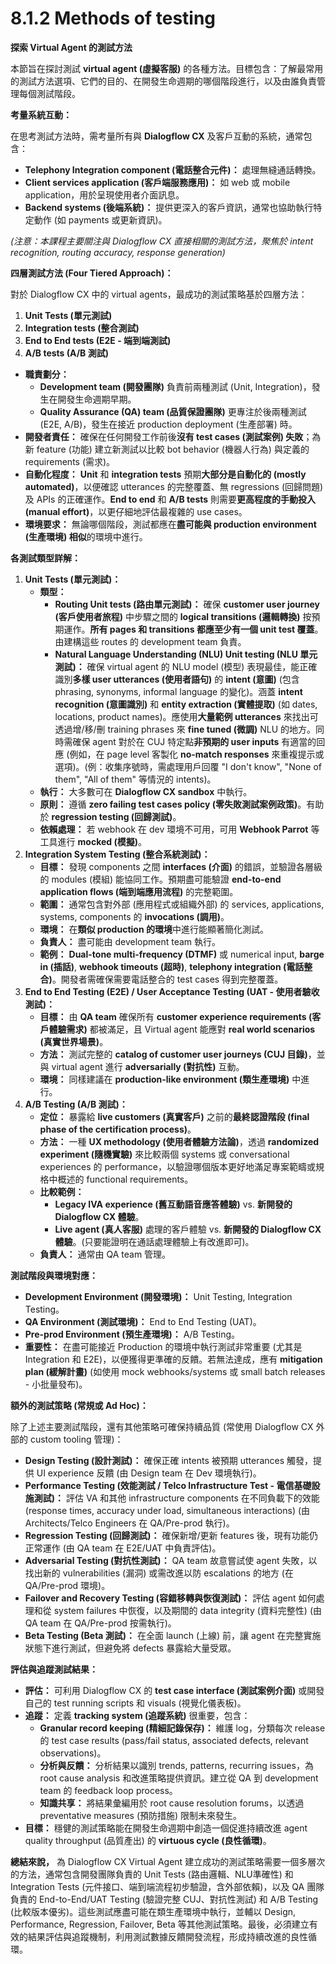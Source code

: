 # 8.1.2 Methods of testing

**探索 Virtual Agent 的測試方法**

本節旨在探討測試 **virtual agent (虛擬客服)** 的各種方法。目標包含：了解最常用的測試方法選項、它們的目的、在開發生命週期的哪個階段進行，以及由誰負責管理每個測試階段。

**考量系統互動：**

在思考測試方法時，需考量所有與 **Dialogflow CX** 及客戶互動的系統，通常包含：

- **Telephony Integration component (電話整合元件)：** 處理無縫通話轉換。
- **Client services application (客戶端服務應用)：** 如 web 或 mobile application，用於呈現使用者介面訊息。
- **Backend systems (後端系統)：** 提供更深入的客戶資訊，通常也協助執行特定動作 (如 payments 或更新資訊)。

_(注意：本課程主要關注與 Dialogflow CX 直接相關的測試方法，聚焦於 intent recognition, routing accuracy, response generation)_

**四層測試方法 (Four Tiered Approach)：**

對於 Dialogflow CX 中的 virtual agents，最成功的測試策略基於四層方法：

1. **Unit Tests (單元測試)**
2. **Integration tests (整合測試)**
3. **End to End tests (E2E - 端到端測試)**
4. **A/B tests (A/B 測試)**

- **職責劃分：**
    - **Development team (開發團隊)** 負責前兩種測試 (Unit, Integration)，發生在開發生命週期早期。
    - **Quality Assurance (QA) team (品質保證團隊)** 更專注於後兩種測試 (E2E, A/B)，發生在接近 production deployment (生產部署) 時。
- **開發者責任：** 確保在任何開發工作前後**沒有 test cases (測試案例) 失敗**；為新 feature (功能) 建立新測試以比較 bot behavior (機器人行為) 與定義的 requirements (需求)。
- **自動化程度：** **Unit** 和 **integration tests** 預期**大部分是自動化的 (mostly automated)**，以便確認 utterances 的完整覆蓋、無 regressions (回歸問題) 及 APIs 的正確運作。**End to end** 和 **A/B tests** 則需要**更高程度的手動投入 (manual effort)**，以更仔細地評估最複雜的 use cases。
- **環境要求：** 無論哪個階段，測試都應在**盡可能與 production environment (生產環境) 相似**的環境中進行。

**各測試類型詳解：**

1. **Unit Tests (單元測試)：**
    - **類型：**
        - **Routing Unit tests (路由單元測試)：** 確保 **customer user journey (客戶使用者旅程)** 中步驟之間的 **logical transitions (邏輯轉換)** 按預期運作。**所有 pages 和 transitions 都應至少有一個 unit test 覆蓋**。由建構這些 routes 的 development team 負責。
        - **Natural Language Understanding (NLU) Unit testing (NLU 單元測試)：** 確保 virtual agent 的 NLU model (模型) 表現最佳，能正確識別**多樣 user utterances (使用者語句)** 的 **intent (意圖)** (包含 phrasing, synonyms, informal language 的變化)。涵蓋 **intent recognition (意圖識別)** 和 **entity extraction (實體提取)** (如 dates, locations, product names)。應使用**大量範例 utterances** 來找出可透過增/移/刪 training phrases 來 **fine tuned (微調)** NLU 的地方。同時需確保 agent 對於在 CUJ 特定點**非預期的 user inputs** 有適當的回應 (例如，在 page level 客製化 **no-match responses** 來重複提示或選項)。(例：收集序號時，需處理用戶回覆 "I don't know", "None of them", "All of them" 等情況的 intents)。
    - **執行：** 大多數可在 **Dialogflow CX sandbox** 中執行。
    - **原則：** 遵循 **zero failing test cases policy (零失敗測試案例政策)**。有助於 **regression testing (回歸測試)**。
    - **依賴處理：** 若 webhook 在 dev 環境不可用，可用 **Webhook Parrot** 等工具進行 **mocked (模擬)**。
2. **Integration System Testing (整合系統測試)：**
    - **目標：** 發現 components 之間 **interfaces (介面)** 的錯誤，並驗證各層級的 modules (模組) 能協同工作。預期盡可能驗證 **end-to-end application flows (端到端應用流程)** 的完整範圍。
    - **範圍：** 通常包含對外部 (應用程式或組織外部) 的 services, applications, systems, components 的 **invocations (調用)**。
    - **環境：** 在**類似 production 的環境**中進行能顯著簡化測試。
    - **負責人：** 盡可能由 development team 執行。
    - **範例：** **Dual-tone multi-frequency (DTMF)** 或 numerical input, **barge in (插話)**, **webhook timeouts (超時)**, **telephony integration (電話整合)**。開發者需確保需要電話整合的 test cases 得到完整覆蓋。
3. **End to End Testing (E2E) / User Acceptance Testing (UAT - 使用者驗收測試)：**
    - **目標：** 由 **QA team** 確保所有 **customer experience requirements (客戶體驗需求)** 都被滿足，且 Virtual agent 能應對 **real world scenarios (真實世界場景)**。
    - **方法：** 測試完整的 **catalog of customer user journeys (CUJ 目錄)**，並與 virtual agent 進行 **adversarially (對抗性)** 互動。
    - **環境：** 同樣建議在 **production-like environment (類生產環境)** 中進行。
4. **A/B Testing (A/B 測試)：**
    - **定位：** 暴露給 **live customers (真實客戶)** 之前的**最終認證階段 (final phase of the certification process)**。
    - **方法：** 一種 **UX methodology (使用者體驗方法論)**，透過 **randomized experiment (隨機實驗)** 來比較兩個 systems 或 conversational experiences 的 performance，以驗證哪個版本更好地滿足專案範疇或規格中概述的 functional requirements。
    - **比較範例：**
        - **Legacy IVA experience (舊互動語音應答體驗)** vs. **新開發的 Dialogflow CX 體驗**。
        - **Live agent (真人客服)** 處理的客戶體驗 vs. **新開發的 Dialogflow CX 體驗**。(只要能證明在通話處理體驗上有改進即可)。
    - **負責人：** 通常由 QA team 管理。

**測試階段與環境對應：**

- **Development Environment (開發環境)：** Unit Testing, Integration Testing。
- **QA Environment (測試環境)：** End to End Testing (UAT)。
- **Pre-prod Environment (預生產環境)：** A/B Testing。
- **重要性：** 在盡可能接近 Production 的環境中執行測試非常重要 (尤其是 Integration 和 E2E)，以便獲得更準確的反饋。若無法達成，應有 **mitigation plan (緩解計畫)** (如使用 mock webhooks/systems 或 small batch releases - 小批量發布)。

**額外的測試策略 (常規或 Ad Hoc)：**

除了上述主要測試階段，還有其他策略可確保持續品質 (常使用 Dialogflow CX 外部的 custom tooling 管理)：

- **Design Testing (設計測試)：** 確保正確 intents 被預期 utterances 觸發，提供 UI experience 反饋 (由 Design team 在 Dev 環境執行)。
- **Performance Testing (效能測試 / Telco Infrastructure Test - 電信基礎設施測試)：** 評估 VA 和其他 infrastructure components 在不同負載下的效能 (response times, accuracy under load, simultaneous interactions) (由 Architects/Telco Engineers 在 QA/Pre-prod 執行)。
- **Regression Testing (回歸測試)：** 確保新增/更新 features 後，現有功能仍正常運作 (由 QA team 在 E2E/UAT 中負責評估)。
- **Adversarial Testing (對抗性測試)：** QA team 故意嘗試使 agent 失敗，以找出新的 vulnerabilities (漏洞) 或需改進以防 escalations 的地方 (在 QA/Pre-prod 環境)。
- **Failover and Recovery Testing (容錯移轉與恢復測試)：** 評估 agent 如何處理和從 system failures 中恢復，以及期間的 data integrity (資料完整性) (由 QA team 在 QA/Pre-prod 按需執行)。
- **Beta Testing (Beta 測試)：** 在全面 launch (上線) 前，讓 agent 在完整實施狀態下進行測試，但避免將 defects 暴露給大量受眾。

**評估與追蹤測試結果：**

- **評估：** 可利用 Dialogflow CX 的 **test case interface (測試案例介面)** 或開發自己的 test running scripts 和 visuals (視覺化儀表板)。
- **追蹤：** 定義 **tracking system (追蹤系統)** 很重要，包含：
    - **Granular record keeping (精細記錄保存)：** 維護 log，分類每次 release 的 test case results (pass/fail status, associated defects, relevant observations)。
    - **分析與反饋：** 分析結果以識別 trends, patterns, recurring issues，為 root cause analysis 和改進策略提供資訊。建立從 QA 到 development team 的 feedback loop process。
    - **知識共享：** 將結果彙編用於 root cause resolution forums，以透過 preventative measures (預防措施) 限制未來發生。
- **目標：** 穩健的測試策略能在開發生命週期中創造一個促進持續改進 agent quality throughput (品質產出) 的 **virtuous cycle (良性循環)**。

**總結來說，** 為 Dialogflow CX Virtual Agent 建立成功的測試策略需要一個多層次的方法，通常包含開發團隊負責的 Unit Tests (路由邏輯、NLU準確性) 和 Integration Tests (元件接口、端到端流程初步驗證，含外部依賴)，以及 QA 團隊負責的 End-to-End/UAT Testing (驗證完整 CUJ、對抗性測試) 和 A/B Testing (比較版本優劣)。這些測試應盡可能在類生產環境中執行，並輔以 Design, Performance, Regression, Failover, Beta 等其他測試策略。最後，必須建立有效的結果評估與追蹤機制，利用測試數據反饋開發流程，形成持續改進的良性循環。
